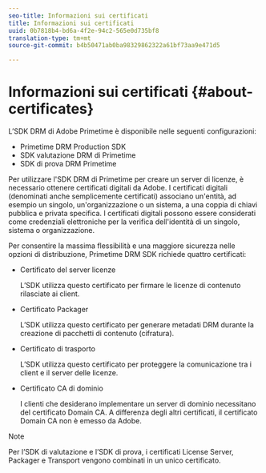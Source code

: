 ```yaml
---
seo-title: Informazioni sui certificati
title: Informazioni sui certificati
uuid: 0b7818b4-bd6a-4f2e-94c2-565e0d735bf8
translation-type: tm+mt
source-git-commit: b4b50471ab0ba98329862322a61bf73aa9e471d5

---
```



# Informazioni sui certificati {#about-certificates}

L’SDK DRM di Adobe Primetime è disponibile nelle seguenti configurazioni:

* Primetime DRM Production SDK
* SDK valutazione DRM di Primetime
* SDK di prova DRM Primetime

Per utilizzare l&#39;SDK DRM di Primetime per creare un server di licenze, è necessario ottenere certificati digitali da Adobe. I certificati digitali (denominati anche semplicemente certificati) associano un&#39;entità, ad esempio un singolo, un&#39;organizzazione o un sistema, a una coppia di chiavi pubblica e privata specifica. I certificati digitali possono essere considerati come credenziali elettroniche per la verifica dell&#39;identità di un singolo, sistema o organizzazione.

Per consentire la massima flessibilità e una maggiore sicurezza nelle opzioni di distribuzione, Primetime DRM SDK richiede quattro certificati:

* Certificato del server licenze

   L’SDK utilizza questo certificato per firmare le licenze di contenuto rilasciate ai client.
* Certificato Packager

   L’SDK utilizza questo certificato per generare metadati DRM durante la creazione di pacchetti di contenuto (cifratura).
* Certificato di trasporto

   L’SDK utilizza questo certificato per proteggere la comunicazione tra i client e il server delle licenze.
* Certificato CA di dominio

   I clienti che desiderano implementare un server di dominio necessitano del certificato Domain CA. A differenza degli altri certificati, il certificato Domain CA non è emesso da Adobe.

>[!NOTE]
>
>Per l’SDK di valutazione e l’SDK di prova, i certificati License Server, Packager e Transport vengono combinati in un unico certificato.


